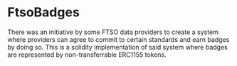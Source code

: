 # FtsoBadges
There was an initiative by some FTSO data providers to create a system where providers can agree to commit to certain standards and earn badges by doing so. This is a solidity implementation of said system where badges are represented by non-transferrable ERC1155 tokens.